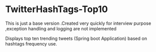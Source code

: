 # TwitterHashTags-Top10

This is just a base version .Created very quickly for interview purpose ,exception handling and logging are not implemented

Displays top ten trending tweets (Spring boot Application) based on hashtags frequency use.
